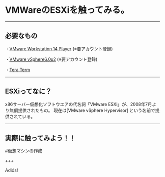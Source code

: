 # VMWareのESXiを触ってみる。

---

## 必要なもの
・[VMware Workstation 14 Player](https://my.vmware.com/jp/web/vmware/free#desktop_end_user_computing/vmware_workstation_player/14_0 )
(※要アカウント登録)

・[VMware vSphere6.0u2](https://my.vmware.com/jp/group/vmware/info?slug=datacenter_cloud_infrastructure/vmware_vsphere/6_5) (※要アカウント登録)

・[Tera Term](https://ja.osdn.net/projects/ttssh2/)

---

## ESXiってなに？
x86サーバー仮想化ソフトウエアの代名詞「VMware ESXi」が、2008年7月より無償提供されたもの。
現在は[VMware vSphere Hypervisor] という名前で提供されている。

---

## 実際に触ってみよう！！

#仮想マシンの作成



+++

Adiós!

